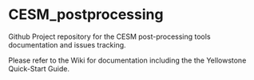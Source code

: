 # CESM_postprocessing
Github Project repository for the CESM post-processing tools documentation and issues tracking.

Please refer to the Wiki for documentation including the the Yellowstone Quick-Start Guide.
